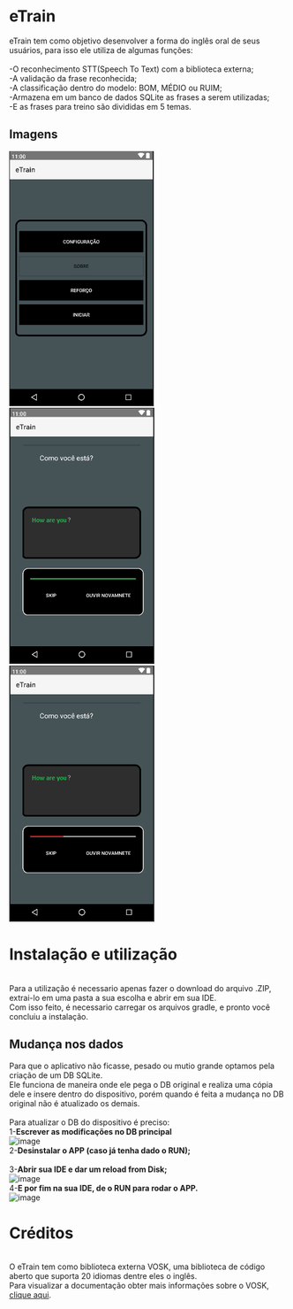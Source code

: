# eTrain
eTrain tem como objetivo desenvolver a forma do inglês oral de seus usuários, para isso ele utiliza de algumas funções:<br/>
<br>-O reconhecimento STT(Speech To Text) com a biblioteca externa;
<br>-A validação da frase reconhecida;
<br>-A classificação dentro do modelo: BOM, MÉDIO ou RUIM;
<br>-Armazena em um banco de dados SQLite as frases a serem utilizadas;
<br>-E as frases para treino são divididas em 5 temas.

## Imagens
![ ](https://github.com/GabrielO-liveira/e-Train/blob/Main/app/src/main/assets/Inicial.png?raw=true)
![ ](https://github.com/GabrielO-liveira/e-Train/blob/Main/app/src/main/assets/Acertou.png?raw=true)
![ ](https://github.com/GabrielO-liveira/e-Train/blob/Main/app/src/main/assets/errou.png?raw=true)

# Instalação e utilização
<br>Para a utilização é necessario apenas fazer o download do arquivo .ZIP, extrai-lo em uma pasta a sua escolha e abrir em sua IDE.
<br>Com isso feito, é necessario carregar os arquivos gradle, e pronto você concluiu a instalação.<br/>

## Mudança nos dados
Para que o aplicativo não ficasse, pesado ou mutio grande optamos pela criação de um DB SQLite.
<br>Ele funciona de maneira onde ele pega o DB original e realiza uma cópia dele e insere dentro do dispositivo, porém quando é feita a mudança no DB original não é atualizado os demais.<br>
<br>Para atualizar o DB do dispositivo é preciso:
<br> 1-**Escrever as modificações no DB principal**<br/>
![image](https://user-images.githubusercontent.com/78834753/162976323-7a1795bf-255c-4947-bab4-8022df0c23d6.png)
<br> 2-**Desinstalar o APP (caso já tenha dado o RUN);**<br/>
<br> 3-**Abrir sua IDE e dar um reload from Disk;**<br/>
![image](https://user-images.githubusercontent.com/78834753/162815902-3231f4cc-0276-4b87-a74e-2e5de16a6bf4.png)
<br> 4-**E por fim na sua IDE, de o RUN para rodar o APP.**<br/>
![image](https://user-images.githubusercontent.com/78834753/162979333-79b724e0-257b-4597-b6e1-d3bd7bff73a4.png)


# Créditos
<br>O eTrain tem como biblioteca externa VOSK, uma biblioteca de código aberto que suporta 20 idiomas dentre eles o inglês.
<br>Para visualizar a documentação obter mais informações sobre o VOSK, [clique aqui](https://alphacephei.com/vosk/install).<br/>
